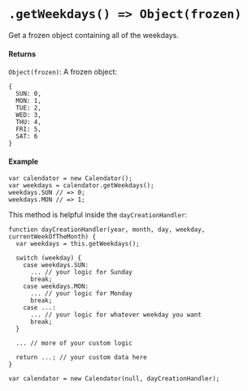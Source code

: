# `.getWeekdays() => Object(frozen)`

Get a frozen object containing all of the weekdays.

#### Returns

`Object(frozen)`: A frozen object:

```
{
  SUN: 0,
  MON: 1,
  TUE: 2,
  WED: 3,
  THU: 4,
  FRI: 5,
  SAT: 6
}
```

#### Example

```
var calendator = new Calendator();
var weekdays = calendator.getWeekdays();
weekdays.SUN // => 0;
weekdays.MON // => 1;
```

This method is helpful inside the `dayCreationHandler`:

```
function dayCreationHandler(year, month, day, weekday, currentWeekOfTheMonth) {
  var weekdays = this.getWeekdays();

  switch (weekday) {
    case weekdays.SUN:
      ... // your logic for Sunday
      break;
    case weekdays.MON:
      ... // your logic for Monday
      break;
    case ...:
      ... // your logic for whatever weekday you want
      break;
  }

  ... // more of your custom logic

  return ...; // your custom data here
}

var calendator = new Calendator(null, dayCreationHandler);
```
